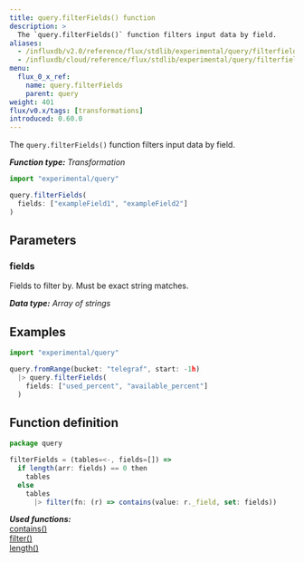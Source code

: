 ```yaml
---
title: query.filterFields() function
description: >
  The `query.filterFields()` function filters input data by field.
aliases:
  - /influxdb/v2.0/reference/flux/stdlib/experimental/query/filterfields/
  - /influxdb/cloud/reference/flux/stdlib/experimental/query/filterfields/
menu:
  flux_0_x_ref:
    name: query.filterFields
    parent: query
weight: 401
flux/v0.x/tags: [transformations]
introduced: 0.60.0
---
```


The `query.filterFields()` function filters input data by field.

_**Function type:** Transformation_

```js
import "experimental/query"

query.filterFields(
  fields: ["exampleField1", "exampleField2"]
)
```

## Parameters

### fields
Fields to filter by.
Must be exact string matches.

_**Data type:** Array of strings_

## Examples

```js
import "experimental/query"

query.fromRange(bucket: "telegraf", start: -1h)
  |> query.filterFields(
    fields: ["used_percent", "available_percent"]
  )
```

## Function definition
```js
package query

filterFields = (tables=<-, fields=[]) =>
  if length(arr: fields) == 0 then
    tables
  else
    tables
      |> filter(fn: (r) => contains(value: r._field, set: fields))
```

_**Used functions:**_  
[contains()](/flux/v0.x/stdlib/universe/contains/)  
[filter()](/flux/v0.x/stdlib/universe/filter/)  
[length()](/flux/v0.x/stdlib/universe/length/)  
